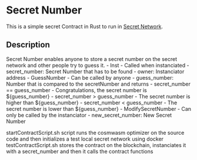 # Secret Number

This is a simple secret Contract in Rust to run in [Secret Network](https://github.com/enigmampc/SecretNetwork).

## Description 
Secret Number enables anyone to store a secret number on the secret network and other people try to guess it.
    - Inst - Called when instanciated
        - secret_number: Secret Number that has to be found
        - owner: Instanciator address
    - GuessNumber - Can be called by anyone
        - guess_number: Number that is compared to the secretNumber and returns
            - secret_number == guess_number - Congratulations, the secret number is ${guess_number}
            - secret_number > guess_number - The secret number is higher than ${guess_number}
            - secret_number < guess_number - The secret number is lower than ${guess_number}
    - ModifySecretNumber - Can only be called by the instanciator
        - new_secret_number: New Secret Number


startContractScript.sh script runs the cosmwasm optimizer on the source code and then initializes a test local secret network using docker
testContractScript.sh stores the contract on the blockchain, instanciates it with a secret_number and then it calls the contract functions
